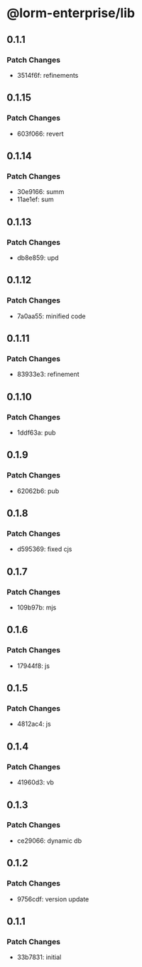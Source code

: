 # @lorm-enterprise/lib

## 0.1.1

### Patch Changes

- 3514f6f: refinements

## 0.1.15

### Patch Changes

- 603f066: revert

## 0.1.14

### Patch Changes

- 30e9166: summ
- 11ae1ef: sum

## 0.1.13

### Patch Changes

- db8e859: upd

## 0.1.12

### Patch Changes

- 7a0aa55: minified code

## 0.1.11

### Patch Changes

- 83933e3: refinement

## 0.1.10

### Patch Changes

- 1ddf63a: pub

## 0.1.9

### Patch Changes

- 62062b6: pub

## 0.1.8

### Patch Changes

- d595369: fixed cjs

## 0.1.7

### Patch Changes

- 109b97b: mjs

## 0.1.6

### Patch Changes

- 17944f8: js

## 0.1.5

### Patch Changes

- 4812ac4: js

## 0.1.4

### Patch Changes

- 41960d3: vb

## 0.1.3

### Patch Changes

- ce29066: dynamic db

## 0.1.2

### Patch Changes

- 9756cdf: version update

## 0.1.1

### Patch Changes

- 33b7831: initial
